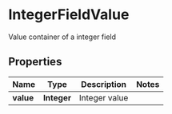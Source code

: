 

# IntegerFieldValue

Value container of a integer field

## Properties

Name | Type | Description | Notes
------------ | ------------- | ------------- | -------------
**value** | **Integer** | Integer value | 



